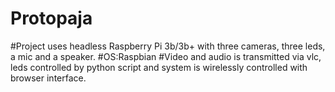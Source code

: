 # Protopaja

#Project uses headless Raspberry Pi 3b/3b+ with three cameras, three leds, a mic and a speaker. 
#OS:Raspbian
#Video and audio is transmitted via vlc, leds controlled by python script and system is wirelessly controlled with browser interface.
